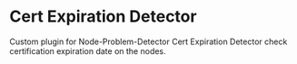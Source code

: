 # Cert Expiration Detector
Custom plugin for Node-Problem-Detector
Cert Expiration Detector check certification expiration date on the nodes.